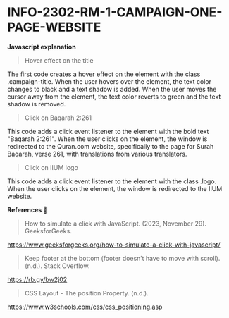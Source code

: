 # INFO-2302-RM-1-CAMPAIGN-ONE-PAGE-WEBSITE

**Javascript explanation** 

> Hover effect on the title

The first code creates a hover effect on the element with the class .campaign-title. When the user hovers over the element, the text color changes to black and a text shadow is added. When the user moves the cursor away from the element, the text color reverts to green and the text shadow is removed.

> Click on Baqarah 2:261

This code adds a click event listener to the element with the bold text "Baqarah 2:261". When the user clicks on the element, the window is redirected to the Quran.com website, specifically to the page for Surah Baqarah, verse 261, with translations from various translators.

> Click on IIUM logo

This code adds a click event listener to the element with the class .logo. When the user clicks on the element, the window is redirected to the IIUM website.

**References 💯** 

>How to simulate a click with JavaScript. (2023, November 29). GeeksforGeeks. 

   https://www.geeksforgeeks.org/how-to-simulate-a-click-with-javascript/

>Keep footer at the bottom (footer doesn’t have to move with scroll). (n.d.). Stack Overflow. 

   https://rb.gy/bw2j02

>CSS Layout - The position Property. (n.d.). 
  
   https://www.w3schools.com/css/css_positioning.asp
